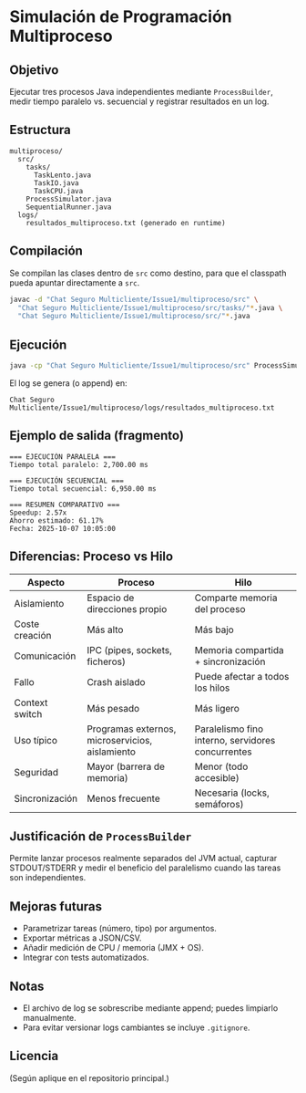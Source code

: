 # Simulación de Programación Multiproceso

## Objetivo
Ejecutar tres procesos Java independientes mediante `ProcessBuilder`, medir tiempo paralelo vs. secuencial y registrar resultados en un log.

## Estructura
```
multiproceso/
  src/
    tasks/
      TaskLento.java
      TaskIO.java
      TaskCPU.java
    ProcessSimulator.java
    SequentialRunner.java
  logs/
    resultados_multiproceso.txt (generado en runtime)
```

## Compilación
Se compilan las clases dentro de `src` como destino, para que el classpath pueda apuntar directamente a `src`.
```bash
javac -d "Chat Seguro Multicliente/Issue1/multiproceso/src" \
  "Chat Seguro Multicliente/Issue1/multiproceso/src/tasks/"*.java \
  "Chat Seguro Multicliente/Issue1/multiproceso/src/"*.java
```

## Ejecución
```bash
java -cp "Chat Seguro Multicliente/Issue1/multiproceso/src" ProcessSimulator
```
El log se genera (o append) en:
```
Chat Seguro Multicliente/Issue1/multiproceso/logs/resultados_multiproceso.txt
```

## Ejemplo de salida (fragmento)
```
=== EJECUCIÓN PARALELA ===
Tiempo total paralelo: 2,700.00 ms

=== EJECUCIÓN SECUENCIAL ===
Tiempo total secuencial: 6,950.00 ms

=== RESUMEN COMPARATIVO ===
Speedup: 2.57x
Ahorro estimado: 61.17%
Fecha: 2025-10-07 10:05:00
```

## Diferencias: Proceso vs Hilo
| Aspecto | Proceso | Hilo |
|---------|---------|------|
| Aislamiento | Espacio de direcciones propio | Comparte memoria del proceso |
| Coste creación | Más alto | Más bajo |
| Comunicación | IPC (pipes, sockets, ficheros) | Memoria compartida + sincronización |
| Fallo | Crash aislado | Puede afectar a todos los hilos |
| Context switch | Más pesado | Más ligero |
| Uso típico | Programas externos, microservicios, aislamiento | Paralelismo fino interno, servidores concurrentes |
| Seguridad | Mayor (barrera de memoria) | Menor (todo accesible) |
| Sincronización | Menos frecuente | Necesaria (locks, semáforos) |

## Justificación de `ProcessBuilder`
Permite lanzar procesos realmente separados del JVM actual, capturar STDOUT/STDERR y medir el beneficio del paralelismo cuando las tareas son independientes.

## Mejoras futuras
- Parametrizar tareas (número, tipo) por argumentos.
- Exportar métricas a JSON/CSV.
- Añadir medición de CPU / memoria (JMX + OS). 
- Integrar con tests automatizados.

## Notas
- El archivo de log se sobrescribe mediante append; puedes limpiarlo manualmente.
- Para evitar versionar logs cambiantes se incluye `.gitignore`.

## Licencia
(Según aplique en el repositorio principal.)